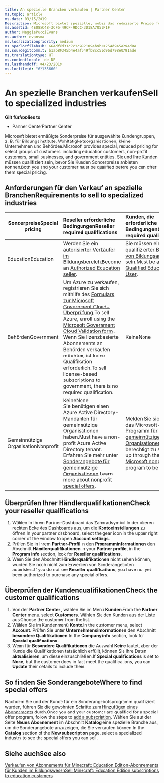 ```yaml
---
title: An spezielle Branchen verkaufen | Partner Center
ms.topic: article
ms.date: 03/15/2019
Description: Microsoft bietet spezielle, wobei das reduzierte Preise für ausgewählte Gruppen von Kunden, einschließlich der Education-Kunden, gemeinnützige Organisationen und Government-Benutzer.
ms.assetid: 4E085C48-3CF5-49CF-9DCC-3D18A7051F1F
author: MaggiePucciEvans
ms.author: evansma
ms.localizationpriority: medium
ms.openlocfilehash: 66edfdd31c7c2c9821894b9b1a254d9a5e29ed8e
ms.sourcegitcommit: b1ab80345b4e4af649fb8cc51d96d798e0791ade
ms.translationtype: HT
ms.contentlocale: de-DE
ms.lasthandoff: 04/23/2019
ms.locfileid: "62135660"
---
```

# <a name="sell-to-specialized-industries"></a><span data-ttu-id="3e90b-103">An spezielle Branchen verkaufen</span><span class="sxs-lookup"><span data-stu-id="3e90b-103">Sell to specialized industries</span></span>

<span data-ttu-id="3e90b-104">**Gilt für**</span><span class="sxs-lookup"><span data-stu-id="3e90b-104">**Applies to**</span></span>

-  <span data-ttu-id="3e90b-105">Partner Center</span><span class="sxs-lookup"><span data-stu-id="3e90b-105">Partner Center</span></span>

<span data-ttu-id="3e90b-106">Microsoft bietet ermäßigte Sonderpreise für ausgewählte Kundengruppen, z. B. für Bildungsinstitute, Wohltätigkeitsorganisationen, kleine Unternehmen und Behörden.</span><span class="sxs-lookup"><span data-stu-id="3e90b-106">Microsoft provides special, reduced pricing for select groups of customers, including education customers, non-profit customers, small businesses, and government entities.</span></span> <span data-ttu-id="3e90b-107">Sie und Ihre Kunden müssen qualifiziert sein, bevor Sie Kunden Sonderpreise anbieten können.</span><span class="sxs-lookup"><span data-stu-id="3e90b-107">Both you and your customer must be qualified before you can offer them special pricing.</span></span> 

## <a name="requirements-to-sell-to-specialized-industries"></a><span data-ttu-id="3e90b-108">Anforderungen für den Verkauf an spezielle Branchen</span><span class="sxs-lookup"><span data-stu-id="3e90b-108">Requirements to sell to specialized industries</span></span>

|<span data-ttu-id="3e90b-109">**Sonderpreise**</span><span class="sxs-lookup"><span data-stu-id="3e90b-109">**Special pricing**</span></span>   |<span data-ttu-id="3e90b-110">**Reseller erforderliche Bedingungen**</span><span class="sxs-lookup"><span data-stu-id="3e90b-110">**Reseller required qualifications**</span></span>   |<span data-ttu-id="3e90b-111">**Kunden, die erforderliche Bedingungen**</span><span class="sxs-lookup"><span data-stu-id="3e90b-111">**Customer required qualifications**</span></span>   |
|----------------------------|:---------------------------------|:------------------------------------------|
|<span data-ttu-id="3e90b-112">Education</span><span class="sxs-lookup"><span data-stu-id="3e90b-112">Education</span></span>   |<span data-ttu-id="3e90b-113">Werden Sie ein [autorisierter Verkäufer im Bildungsbereich](https://www.mepn.com).</span><span class="sxs-lookup"><span data-stu-id="3e90b-113">Become an [Authorized Education seller](https://www.mepn.com).</span></span>   | <span data-ttu-id="3e90b-114">Sie müssen ein [qualifizierter Benutzer von Bildungsangeboten](https://www.microsoftvolumelicensing.com/DocumentSearch.aspx?Mode=3&DocumentTypeId=7) sein.</span><span class="sxs-lookup"><span data-stu-id="3e90b-114">Must be a [Qualified Education User](https://www.microsoftvolumelicensing.com/DocumentSearch.aspx?Mode=3&DocumentTypeId=7).</span></span>   |
|<span data-ttu-id="3e90b-115">Behörden</span><span class="sxs-lookup"><span data-stu-id="3e90b-115">Government</span></span>   |<span data-ttu-id="3e90b-116">Um Azure zu verkaufen, registrieren Sie sich mithilfe des [Formulars zur Microsoft Government Cloud-Überprüfung](https://azuregov.microsoft.com/csp).</span><span class="sxs-lookup"><span data-stu-id="3e90b-116">To sell Azure, enroll using the [Microsoft Government Cloud Validation form](https://azuregov.microsoft.com/csp) .</span></span> <span data-ttu-id="3e90b-117">Wenn Sie lizenzbasierte Abonnements an Behörden verkaufen möchten, ist keine Qualifikation erforderlich.</span><span class="sxs-lookup"><span data-stu-id="3e90b-117">To sell license-based subscriptions to government, there is no required qualification.</span></span>|   <span data-ttu-id="3e90b-118">Keine</span><span class="sxs-lookup"><span data-stu-id="3e90b-118">None</span></span>|
|<span data-ttu-id="3e90b-119">Gemeinnützige Organisation</span><span class="sxs-lookup"><span data-stu-id="3e90b-119">Nonprofit</span></span>  |<span data-ttu-id="3e90b-120">Keine</span><span class="sxs-lookup"><span data-stu-id="3e90b-120">None</span></span><br><span data-ttu-id="3e90b-121">Sie benötigen einen Azure Active Directory-Mandanten für gemeinnützige Organisationen haben.</span><span class="sxs-lookup"><span data-stu-id="3e90b-121">Must have a non-profit Azure Active Directory tenant.</span></span><br><span data-ttu-id="3e90b-122">Erfahren Sie mehr unter [Sonderangebote für gemeinnützige Organisationen](https://assetsprod.microsoft.com/mpn/en-us/nonprofit-skus-in-csp-faq.pdf).</span><span class="sxs-lookup"><span data-stu-id="3e90b-122">Learn more about [nonprofit special offers](https://assetsprod.microsoft.com/mpn/en-us/nonprofit-skus-in-csp-faq.pdf).</span></span>   |<span data-ttu-id="3e90b-123">Melden Sie sich über das [Microsoft-Programm für gemeinnützige Organisationen](https://nonprofit.microsoft.com/#/register) an, um berechtigt zu sein.</span><span class="sxs-lookup"><span data-stu-id="3e90b-123">Sign up through the [Microsoft nonprofit program](https://nonprofit.microsoft.com/#/register) to be eligible.</span></span>   |


## <a name="check-your-reseller-qualifications"></a><span data-ttu-id="3e90b-124">Überprüfen Ihrer Händlerqualifikationen</span><span class="sxs-lookup"><span data-stu-id="3e90b-124">Check your reseller qualifications</span></span>

1.  <span data-ttu-id="3e90b-125">Wählen in Ihrem Partner-Dashboard das Zahnradsymbol in der oberen rechten Ecke des Dashboards aus, um die **Kontoeinstellungen** zu öffnen.</span><span class="sxs-lookup"><span data-stu-id="3e90b-125">In your partner dasbhoard, select the gear icon in the upper right corner of the window to open **Account settings**.</span></span>
2.  <span data-ttu-id="3e90b-126">Prüfen Sie in Ihrem **Partner-Profil** in den **Programminformationen** den Abschnitt **Händlerqualifikationen**.</span><span class="sxs-lookup"><span data-stu-id="3e90b-126">In your **Partner profile**, in the **Program info** section, look for **Reseller qualifications**.</span></span>
3.  <span data-ttu-id="3e90b-127">Wenn Sie den Abschnitt **Händlerqualifikationen** nicht sehen können, wurden Sie noch nicht zum Erwerben von Sonderangeboten autorisiert.</span><span class="sxs-lookup"><span data-stu-id="3e90b-127">If you do not see **Reseller qualifications**, you have not yet been authorized to purchase any special offers.</span></span>

## <a name="check-the-customer-qualifications"></a><span data-ttu-id="3e90b-128">Überprüfen der Kundenqualifikationen</span><span class="sxs-lookup"><span data-stu-id="3e90b-128">Check the customer qualifications</span></span>

1.  <span data-ttu-id="3e90b-129">Von der **Partner Center** , wählen Sie im Menü **Kunden**.</span><span class="sxs-lookup"><span data-stu-id="3e90b-129">From the **Partner Center** menu, select **Customers**.</span></span> <span data-ttu-id="3e90b-130">Wählen Sie den Kunden aus der Liste aus.</span><span class="sxs-lookup"><span data-stu-id="3e90b-130">Choose the customer from the list.</span></span>
2.  <span data-ttu-id="3e90b-131">Wählen Sie im Kundenmenü **Konto**.</span><span class="sxs-lookup"><span data-stu-id="3e90b-131">In the customer menu, select **Account**.</span></span> <span data-ttu-id="3e90b-132">Prüfen Sie unter **Unternehmensinformationen** den Abschnitt **besondere Qualifikationen**.</span><span class="sxs-lookup"><span data-stu-id="3e90b-132">In the **Company info** section, look for **Special qualifications**.</span></span>
3.  <span data-ttu-id="3e90b-133">Wenn für **Besondere Qualifikationen** die Auswahl **Keine** lautet, aber der Kunde die Qualifikationen tatsächlich erfüllt, können Sie ihre Daten **aktualisieren**, um diese einzuschließen.</span><span class="sxs-lookup"><span data-stu-id="3e90b-133">If **Special qualifications** is set to **None**, but the customer does in fact meet the qualifications, you can **Update** their details to include them.</span></span>

## <a name="where-to-find-special-offers"></a><span data-ttu-id="3e90b-134">So finden Sie Sonderangebote</span><span class="sxs-lookup"><span data-stu-id="3e90b-134">Where to find special offers</span></span>

<span data-ttu-id="3e90b-135">Nachdem Sie und der Kunde für ein Sonderangebotsprogramm qualifiziert wurden, führen Sie die gewohnten Schritte zum [Hinzufügen eines Abonnements](create-a-new-subscription.md) durch.</span><span class="sxs-lookup"><span data-stu-id="3e90b-135">Once you and your customer are qualified for a special offer program, follow the steps to [add a subscription](create-a-new-subscription.md).</span></span> <span data-ttu-id="3e90b-136">Wählen Sie auf der Seite **Neues Abonnement** im Abschnitt **Katalog** eine spezielle Branche aus, um die Sonderangebote anzuzeigen, die Sie verkaufen können.</span><span class="sxs-lookup"><span data-stu-id="3e90b-136">In the **Catalog** section of the **New subscription** page, select a specialized industry to see the special offers you can sell.</span></span>

## <a name="see-also"></a><span data-ttu-id="3e90b-137">Siehe auch</span><span class="sxs-lookup"><span data-stu-id="3e90b-137">See also</span></span>

[<span data-ttu-id="3e90b-138">Verkaufen von Abonnements für Minecraft: Education Edition-Abonnements für Kunden im Bildungswesen</span><span class="sxs-lookup"><span data-stu-id="3e90b-138">Sell Minecraft: Education Edition subscriptions to education customers</span></span>](minecraft-subscriptions.md)


 

 

 



